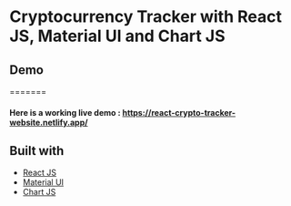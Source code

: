 # Cryptocurrency Tracker with React JS, Material UI and Chart JS

## Demo
=======
#### Here is a working live demo : https://react-crypto-tracker-website.netlify.app/


## Built with 

- [React JS](https://reactjs.org/)
- [Material UI](https://v4.mui.com/)
- [Chart JS](https://reactchartjs.github.io/react-chartjs-2/#/)
